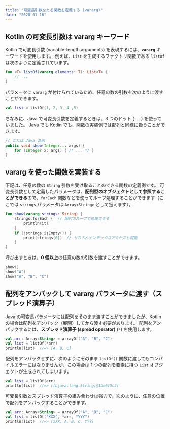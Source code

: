 ```yaml
---
title: "可変長引数をとる関数を定義する (vararg)"
date: "2020-01-16"
---
```


Kotlin の可変長引数は vararg キーワード
----

Kotlin で可変長引数 (variable-length arguments) を表現するには、**`vararg`** キーワードを使用します。
例えば、`List` を生成するファクトリ関数である `listOf` は次のように定義されています。

```kotlin
fun <T> listOf(vararg elements: T): List<T> {
    // ...
}
```

パラメータに `vararg` が付けられているため、任意の数の引数を次のように渡すことができます。

```kotlin
val list = listOf(1, 2, 3, 4 ,5)
```

ちなみに、Java で可変長引数を定義するときは、3 つのドット (`...`) を使っていました。
Java でも Kotlin でも、関数の実装側では配列と同様に扱うことができます。

```java
// これは Java の例
public void show(Integer... args) {
    for (Integer x: args) { /* ... */ }
}
```


vararg を使った関数を実装する
----

下記は、任意の数の `String` 引数を受け取ることのできる関数の定義例です。
可変長引数として定義したパラメータは、**配列型のオブジェクトとして参照することができる**ので、`forEach` 関数などを使ってループ処理することができます（ここでは `strings` パラメータは `Array<String>` として扱えます）。

```kotlin
fun show(vararg strings: String) {
    strings.forEach {  // 配列のループで処理できる
        println(it)
    }
    if (!strings.isEmpty()) {
        print(strings[0])  // もちろんインデックスアクセスも可能
    }
}
```

呼び出すときは、**0 個以上**の任意の数の引数を渡すことができます。

```kotlin
show()
show("A")
show("A", "B", "C")
```


配列をアンパックして vararg パラメータに渡す（スプレッド演算子）
----

Java の可変長パラメータには配列をそのまま渡すことができましたが、Kotlin の場合は配列をアンパック（展開）してから渡す必要があります。
配列をアンパックするには、**スプレッド演算子 (spread operator)** (`*`) を使用します。

```kotlin
val arr: Array<String> = arrayOf("A", "B", "C")
val list = listOf(*arr)
println(list)  //=> [A, B, C]
```

配列をアンパックせずに、次のようにそのまま `listOf()` 関数に渡してもコンパイルエラーにはなりませんが、この場合は 1 つの配列を要素に持つ `List` オブジェクトが生成されてしまいます。

```kotlin
val list = listOf(arr)
println(list)  //=> [[Ljava.lang.String;@1be6f5c3]
```

可変長引数とスプレッド演算子の組み合わせは強力で、次のように、任意の位置で配列をアンパックすることができます。

```kotlin
val arr: Array<String> = arrayOf("A", "B", "C")
val list = listOf("XXX", *arr, "YYY")
println(list)  //=> [XXX, A, B, C, YYY]
```

